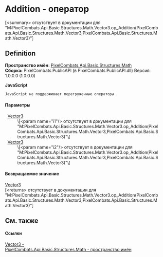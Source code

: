 # Addition - оператор


\[&lt;summary&gt; отсутствует в документации для "M:PixelCombats.Api.Basic.Structures.Math.Vector3.op_Addition(PixelCombats.Api.Basic.Structures.Math.Vector3,PixelCombats.Api.Basic.Structures.Math.Vector3)"\]



## Definition
**Пространство имён:** <a href="9a3afb53-d505-325f-0368-fcd870e41d3f">PixelCombats.Api.Basic.Structures.Math</a>  
**Сборка:** PixelCombats.PublicAPI (в PixelCombats.PublicAPI.dll) Версия: 1.0.0.0 (1.0.0.0)

**JavaScript**
``` JavaScript
JavaScript не поддерживает перегруженные операторы.
```



#### Параметры
<dl><dt>  <a href="7776e65d-9a2f-f15f-1c2a-0008e4e38cf7">Vector3</a></dt><dd>\[&lt;param name="i1"/&gt; отсутствует в документации для "M:PixelCombats.Api.Basic.Structures.Math.Vector3.op_Addition(PixelCombats.Api.Basic.Structures.Math.Vector3,PixelCombats.Api.Basic.Structures.Math.Vector3)"\]</dd><dt>  <a href="7776e65d-9a2f-f15f-1c2a-0008e4e38cf7">Vector3</a></dt><dd>\[&lt;param name="i2"/&gt; отсутствует в документации для "M:PixelCombats.Api.Basic.Structures.Math.Vector3.op_Addition(PixelCombats.Api.Basic.Structures.Math.Vector3,PixelCombats.Api.Basic.Structures.Math.Vector3)"\]</dd></dl>

#### Возвращаемое значение
<a href="7776e65d-9a2f-f15f-1c2a-0008e4e38cf7">Vector3</a>  
\[&lt;returns&gt; отсутствует в документации для "M:PixelCombats.Api.Basic.Structures.Math.Vector3.op_Addition(PixelCombats.Api.Basic.Structures.Math.Vector3,PixelCombats.Api.Basic.Structures.Math.Vector3)"\]

## См. также


#### Ссылки
<a href="7776e65d-9a2f-f15f-1c2a-0008e4e38cf7">Vector3 - </a>  
<a href="9a3afb53-d505-325f-0368-fcd870e41d3f">PixelCombats.Api.Basic.Structures.Math - пространство имён</a>  
